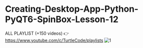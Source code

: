 # Creating-Desktop-App-Python-PyQT6-SpinBox-Lesson-12

ALL PLAYLIST (+150 videos) 👉 https://www.youtube.com/c/TurtleCode/playlists
![1](https://user-images.githubusercontent.com/85156399/171930279-93c59353-6959-4ff5-ba0f-1bc34ad39b66.png)

